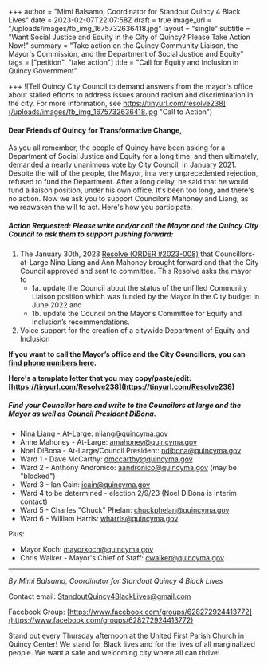 +++
author = "Mimi Balsamo, Coordinator for Standout Quincy 4 Black Lives"
date = 2023-02-07T22:07:58Z
draft = true
image_url = "/uploads/images/fb_img_1675732636418.jpg"
layout = "single"
subtitle = "Want Social Justice and Equity in the City of Quincy? Please Take Action Now!"
summary = "Take action on the Quincy Community Liaison, the Mayor's Commission, and the Department of Social Justice and Equity"
tags = ["petition", "take action"]
title = "Call for Equity and Inclusion in Quincy Government"

+++
![Tell Quincy City Council to demand answers from the mayor's office about stalled efforts to address issues around racism and discrimination in the city. For more information, see https://tinyurl.com/resolve238](/uploads/images/fb_img_1675732636418.jpg "Call to Action")

#### Dear Friends of Quincy for Transformative Change,

As you all remember, the people of Quincy have been asking for a Department of Social Justice and Equity for a long time, and then ultimately, demanded a nearly unanimous vote by City Council, in January 2021. Despite the will of the people, the Mayor, in a very unprecedented rejection, refused to fund the Department. After a long delay, he said that he would fund a liaison position, under his own office. It's been too long, and there's no action. Now we ask you to support Councilors Mahoney and Liang, as we reawaken the will to act. Here's how you participate.

##### **Action Requested:** Please write and/or call the Mayor and the Quincy City Council to ask them to support pushing forward:

1. The January 30th, 2023 [Resolve (ORDER #2023-008)](https://drive.google.com/file/d/17O-56M1VT8N1E94O17_0ZJsKC1HU7gpJ/view?usp=sharing) that Councillors-at-Large Nina Liang and Ann Mahoney brought forward and that the City Council approved and sent to committee. This Resolve asks the mayor to
   * 1a. update the Council about the status of the unfilled Community Liaison position which was funded by the Mayor in the City budget in June 2022 and
   * 1b.  update the Council on the Mayor’s Committee for Equity and Inclusion’s recommendations.
2. Voice support for the creation of a citywide Department of Equity and Inclusion

**If you want to call the Mayor’s office and the City Councillors, you can [find phone numbers here](https://www.quincyma.gov/government/elected_officials/index.php).**

**Here's a template letter that you may copy/paste/edit: [https://tinyurl.com/Resolve238](https://tinyurl.com/Resolve238)**


##### Find your Councilor here and write to the Councilors at large and the Mayor as well as Council President DiBona.

* Nina Liang - At-Large: [nliang@quincyma.gov](mailto:nliang@quincyma.gov)
* Anne Mahoney - At-Large: [amahoney@quincyma.gov](mailto:amahoney@quincyma.gov)
* Noel DiBona - At-Large/Council President: [ndibona@quincyma.gov](mailto:ndibona@quincyma.gov)
* Ward 1 - Dave McCarthy: [dmccarthy@quincyma.gov](mailto:dmccarthy@quincyma.gov)
* Ward 2 - Anthony Andronico: [aandronico@quincyma.gov](mailto:aandronico@quincyma.gov) (may be "blocked")
* Ward 3 - Ian Cain: [icain@quincyma.gov](mailto:icain@quincyma.gov)
* Ward 4 to be determined - election 2/9/23 (Noel DiBona is interim contact)
* Ward 5 - Charles "Chuck" Phelan: [chuckphelan@quincyma.gov](mailto:chuckphelan@quincyma.gov)
* Ward 6 - William Harris: [wharris@quincyma.gov](mailto:wharris@quincyma.gov)

Plus:

* Mayor Koch: [mayorkoch@quincyma.gov](mailto:mayorkoch@quincyma.gov)
* Chris Walker - Mayor's Chief of Staff: [cwalker@quincyma.gov](mailto:cwalker@quincyma.gov)

***

_By Mimi Balsamo, Coordinator for Standout Quincy 4 Black Lives_

Contact email: [StandoutQuincy4BlackLives@gmail.com](mailto:StandoutQuincy4BlackLives@gmail.com)

Facebook Group: [https://www.facebook.com/groups/628272924413772](https://www.facebook.com/groups/628272924413772)

Stand out every Thursday afternoon at the United First Parish Church in Quincy Center! We stand for Black lives and for the lives of all marginalized people. We want a safe and welcoming city where all can thrive!
